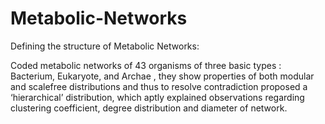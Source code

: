 # Metabolic-Networks
Defining the structure of Metabolic Networks:

Coded metabolic networks of 43 organisms of three basic types : Bacterium, Eukaryote, and Archae , they show properties of both modular and scalefree distributions and thus to resolve contradiction proposed a ‘hierarchical’ distribution, which aptly explained observations regarding clustering coefficient, degree distribution and diameter of network.
